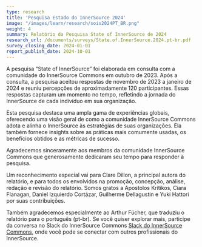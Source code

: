```yaml
---
type: research
title: 'Pesquisa Estado do InnerSource 2024'
image: "/images/learn/research/sois2024PT_BR.png"
weight: 4
summary: Relatório da Pesquisa State of InnerSource de 2024
research_url: /documents/surveys/State.of.InnerSource.2024.pt-br.pdf
survey_closing_date: 2024-01-01
report_publish_date: 2024-10-01
---
```


A pesquisa “State of InnerSource” foi elaborada em consulta com a comunidade do InnerSource Commons em outubro de 2023. Após a consulta, a pesquisa aceitou respostas de novembro de 2023 a janeiro de 2024 e reuniu percepções de aproximadamente 120 participantes. Essas respostas capturam um momento no tempo, refletindo a jornada do InnerSource de cada indivíduo em sua organização.

Esta pesquisa destaca uma ampla gama de experiências globais, oferecendo uma visão geral de como a comunidade InnerSource Commons adota e alinha o InnerSource às estratégias de suas organizações. Ela também fornece insights sobre as práticas mais comumente usadas, os benefícios obtidos e as métricas de sucesso.

Agradecemos sinceramente aos membros da comunidade InnerSource Commons que generosamente dedicaram seu tempo para responder à pesquisa.

Um reconhecimento especial vai para Clare Dillon, a principal autora do relatório, e para todos os envolvidos na promoção, concepção, análise, redação e revisão do relatório. Somos gratos a Apostolos Kritikos, Ciara Flanagan, Daniel Izquierdo Cortázar, Guilherme Dellagustin e Yuki Hattori por suas contribuições.

Também agradecemos especialmente ao Arthur Fücher, que traduziu o relatório para o português (pt-br).
Se você quiser explorar mais, participe da conversa no Slack do InnerSource Commons [Slack do InnerSource Commons](/slack), onde você pode se conectar com outros profissionais do InnerSource.


